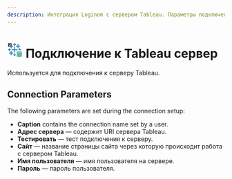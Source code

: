 ```yaml
---
description: Интеграция Loginom с сервером Tableau. Параметры подключения.
---
```

# ![ ](./../../../images/icons/common/data-sources/file-tableau-export_default.svg) Подключение к Tableau сервер

Используется для подключения к серверу Tableau.

## Connection Parameters

The following parameters are set during the connection setup:

* **Caption** contains the connection name set by a user.
* **Адрес сервера** — содержит URI сервера Tableau.
* **Тестировать** — тест подключения к серверу.
* **Сайт** — название страницы сайта через которую происходит работа с сервером Tableau.
* **Имя пользователя** — имя пользователя на сервере.
* **Пароль** — пароль пользователя.
